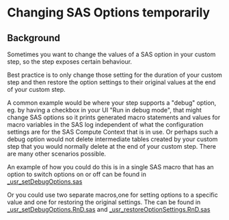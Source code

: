 # Changing SAS Options temporarily

## Background

Sometimes you want to change the values of a SAS option in your custom step, so the step exposes certain behaviour.

Best practice is to only change those setting for the duration of your custom step and then restore the option settings to their original values at the end of your custom step.

A common example would be where your step supports a "debug" option, eg. by having a checkbox in your UI "Run in debug mode", that might change SAS options so it prints generated macro statements and values for macro variables in the SAS log independent of what the configuration settings are for the SAS Compute Context that is in use. Or perhaps such a debug option would not delete intermediate tables created by your custom step that you would normally delete at the end of your custom step. There are many other scenarios possible.

An example of how you could do this is in a single SAS macro that has an option to switch options on or off can be found in [_usr_setDebugOptions.sas](_usr_setDebugOptions.sas)

Or you could use two separate macros,one for setting options to a specific value and one for restoring the original settings. The can be found in [_usr_setDebugOptions.RnD.sas](./_usr_setDebugOptions.RnD.sas) and [_usr_restoreOptionSettings.RnD.sas](./_usr_restoreOptionSettings.RnD.sas)
